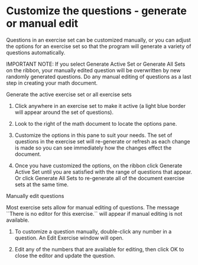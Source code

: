 # Customize the questions - generate or manual edit

Questions in an exercise set can be customized manually, or you can adjust the options for an exercise set so that the program will generate a variety of questions automatically.

IMPORTANT NOTE: If you select Generate Active Set or Generate All Sets on the ribbon, your manually edited question will be overwritten by new randomly generated questions. Do any manual editing of questions as a last step in creating your math document.

Generate the active exercise set or all exercise sets

1. Click anywhere in an exercise set to make it active (a light blue border will appear around the set of questions).

2. Look to the right of the math document to locate the options pane.

3. Customize the options in this pane to suit your needs. The set of questions in the exercise set will re-generate or refresh as each change is made so you can see immediately how the changes effect the document.

4. Once you have customized the options, on the ribbon click Generate Active Set until you are satisfied with the range of questions that appear. Or click Generate All Sets to re-generate all of the document exercise sets at the same time.

Manually edit questions

Most exercise sets allow for manual editing of questions. The message \`\`There is no editor for this exercise.\`\` will appear if manual editing is not available.

1. To customize a question manually, double-click any number in a question. An Edit Exercise window will open.

2. Edit any of the numbers that are available for editing, then click OK to close the editor and update the question.
